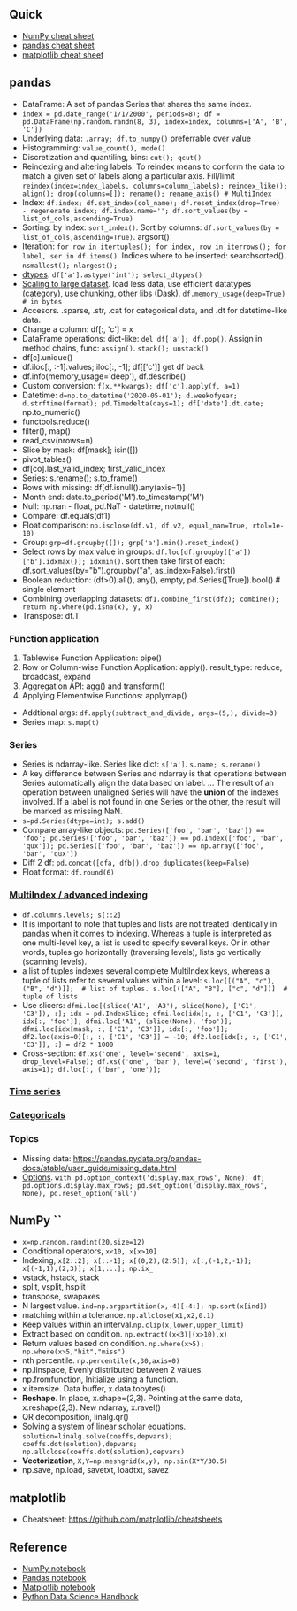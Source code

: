 ## Quick
* [NumPy cheat sheet](https://s3.amazonaws.com/assets.datacamp.com/blog_assets/Numpy_Python_Cheat_Sheet.pdf)
* [pandas cheat sheet](https://github.com/pandas-dev/pandas/blob/master/doc/cheatsheet/Pandas_Cheat_Sheet.pdf)
* [matplotlib cheat sheet](https://s3.amazonaws.com/assets.datacamp.com/blog_assets/Python_Matplotlib_Cheat_Sheet.pdf)

## pandas
* DataFrame: A set of pandas Series that shares the same index.
* `index = pd.date_range('1/1/2000', periods=8); df = pd.DataFrame(np.random.randn(8, 3), index=index, columns=['A', 'B', 'C'])` 
* Underlying data: `.array; df.to_numpy()` preferrable over value
* Histogramming: `value_count(), mode()`
* Discretization and quantiling, bins: `cut(); qcut()`
* Reindexing and altering labels: To reindex means to conform the data to match a given set of labels along a particular axis. Fill/limit  
`reindex(index=index_labels, columns=column_labels); reindex_like(); align(); drop(columns=[]); rename(); rename_axis() # MultiIndex`
* Index: `df.index; df.set_index(col_name); df.reset_index(drop=True) - regenerate index; df.index.name=''; df.sort_values(by = list_of_cols,ascending=True)`
* Sorting: by index: `sort_index()`. Sort by columns: `df.sort_values(by = list_of_cols,ascending=True)`. argsort()
* Iteration: `for row in itertuples(); for index, row in iterrows(); for label, ser in df.items()`. Indices where to be inserted: searchsorted(). `nsmallest(); nlargest(); `
* [dtypes](https://pandas.pydata.org/pandas-docs/stable/getting_started/basics.html#dtypes). `df['a'].astype('int'); select_dtypes()`
* [Scaling to large dataset](https://pandas.pydata.org/pandas-docs/stable/user_guide/scale.html). load less data, use efficient datatypes (category), use chunking, other libs (Dask). `df.memory_usage(deep=True) # in bytes`
* Accesors. .sparse, .str, .cat for categorical data, and .dt for datetime-like data. 
* Change a column: df[:, 'c'] = x
* DataFrame operations: dict-like: `del df['a']; df.pop()`. Assign in method chains, func: `assign()`. `stack(); unstack()`
* df[c].unique()
* df.iloc[:, :-1].values; iloc[:, -1]; df[['c']] get df back
* df.info(memory_usage='deep'), df.describe()
* Custom conversion: `f(x,**kwargs); df['c'].apply(f, a=1)`
* Datetime: `d=np.to_datetime('2020-05-01'); d.weekofyear; d.strftime(format); pd.Timedelta(days=1); df['date'].dt.date; ` np.to_numeric()
* functools.reduce()
* filter(), map()
* read_csv(nrows=n)
* Slice by mask: df[mask]; isin([])
* pivot_tables()
* df[co].last_valid_index; first_valid_index
* Series: s.rename(); s.to_frame()
* Rows with missing: df[df.isnull().any(axis=1)]
* Month end: date.to_period('M').to_timestamp('M')
* Null: np.nan - float, pd.NaT - datetime, notnull()
* Compare: df.equals(df1)
* Float comparison: `np.isclose(df.v1, df.v2, equal_nan=True, rtol=1e-10)`
* Group: `grp=df.groupby([]); grp['a'].min().reset_index()`
* Select rows by max value in groups: `df.loc[df.groupby(['a'])['b'].idxmax()]; idxmin()`. sort then take first of each: df.sort_values(by="b").groupby("a", as_index=False).first()
* Boolean reduction: (df>0).all(), any(), empty, pd.Series([True]).bool() # single element
* Combining overlapping datasets: `df1.combine_first(df2); combine(); return np.where(pd.isna(x), y, x)`
* Transpose: df.T

### Function application
1. Tablewise Function Application: pipe()
1. Row or Column-wise Function Application: apply(). result_type: reduce, broadcast, expand
1. Aggregation API: agg() and transform()
1. Applying Elementwise Functions: applymap()
* Addtional args: `df.apply(subtract_and_divide, args=(5,), divide=3)`
* Series map: `s.map(t)`

### Series
* Series is ndarray-like. Series like dict: `s['a']`. `s.name; s.rename()`
* A key difference between Series and ndarray is that operations between Series automatically align the data based on label. ... The result of an operation between unaligned Series will have the **union** of the indexes involved. If a label is not found in one Series or the other, the result will be marked as missing NaN. 
* `s=pd.Series(dtype=int); s.add()`
* Compare array-like objects: `pd.Series(['foo', 'bar', 'baz']) == 'foo'; pd.Series(['foo', 'bar', 'baz']) == pd.Index(['foo', 'bar', 'qux']); pd.Series(['foo', 'bar', 'baz']) == np.array(['foo', 'bar', 'qux'])`
* Diff 2 df: `pd.concat([dfa, dfb]).drop_duplicates(keep=False)`
* Float format: `df.round(6)`

### [MultiIndex / advanced indexing](https://pandas.pydata.org/pandas-docs/stable/user_guide/advanced.html#advanced-hierarchical)
* `df.columns.levels; s[::2]`
* It is important to note that tuples and lists are not treated identically in pandas when it comes to indexing. Whereas a tuple is interpreted as one multi-level key, a list is used to specify several keys. Or in other words, tuples go horizontally (traversing levels), lists go vertically (scanning levels).
*  a list of tuples indexes several complete MultiIndex keys, whereas a tuple of lists refer to several values within a level: `s.loc[[("A", "c"), ("B", "d")]];  # list of tuples. s.loc[(["A", "B"], ["c", "d"])]  # tuple of lists`
* Use slicers: `dfmi.loc[(slice('A1', 'A3'), slice(None), ['C1', 'C3']), :]; idx = pd.IndexSlice; dfmi.loc[idx[:, :, ['C1', 'C3']], idx[:, 'foo']]; dfmi.loc['A1', (slice(None), 'foo')]; dfmi.loc[idx[mask, :, ['C1', 'C3']], idx[:, 'foo']]; df2.loc(axis=0)[:, :, ['C1', 'C3']] = -10; df2.loc[idx[:, :, ['C1', 'C3']], :] = df2 * 1000`
* Cross-section: `df.xs('one', level='second', axis=1, drop_level=False); df.xs(('one', 'bar'), level=('second', 'first'), axis=1); df.loc[:, ('bar', 'one')]; `

### [Time series](https://pandas.pydata.org/pandas-docs/stable/user_guide/timeseries.html)

### [Categoricals](https://pandas.pydata.org/pandas-docs/stable/user_guide/categorical.html)

### Topics
* Missing data: https://pandas.pydata.org/pandas-docs/stable/user_guide/missing_data.html
* [Options](https://pandas.pydata.org/pandas-docs/stable/user_guide/options.html). `with pd.option_context('display.max_rows', None): df; pd.options.display.max_rows; pd.set_option('display.max_rows', None), pd.reset_option('all')`



## NumPy ``
* `x=np.random.randint(20,size=12)`
* Conditional operators, `x<10, x[x>10]`
* Indexing, `x[2::2]; x[::-1]; x[(0,2),(2:5)]; x[:,(-1,2,-1)]; x[(-1,1),(2,3)]; x[1,...]; np.ix_`
* vstack, hstack, stack
* split, vsplit, hsplit
* transpose, swapaxes
* N largest value. `ind=np.argpartition(x,-4)[-4:]; np.sort(x[ind])`
* matching within a tolerance. `np.allclose(x1,x2,0.1)`
* Keep values within an interval.`np.clip(x,lower,upper_limit)`
* Extract based on condition. `np.extract((x<3)|(x>10),x)`
* Return values based on condition. `np.where(x>5); np.where(x>5,"hit","miss")`
* nth percentile. `np.percentile(x,30,axis=0)`
* np.linspace, Evenly distributed between 2 values.
* np.fromfunction, Initialize using a function.
* x.itemsize. Data buffer, x.data.tobytes()
* **Reshape**. In place, x.shape=(2,3). Pointing at the same data, x.reshape(2,3). New ndarray, x.ravel()
* QR decomposition, linalg.qr()
* Solving a system of linear scholar equations. `solution=linalg.solve(coeffs,depvars); coeffs.dot(solution),depvars; np.allclose(coeffs.dot(solution),depvars)`
* **Vectorization**, `X,Y=np.meshgrid(x,y), np.sin(X*Y/30.5)`
* np.save, np.load, savetxt, loadtxt, savez


## matplotlib
* Cheatsheet: https://github.com/matplotlib/cheatsheets

## Reference
* [NumPy notebook](https://github.com/ageron/handson-ml2/blob/master/tools_numpy.ipynb)
* [Pandas notebook](https://github.com/ageron/handson-ml2/blob/master/tools_pandas.ipynb)
* [Matplotlib notebook](https://github.com/ageron/handson-ml2/blob/master/tools_matplotlib.ipynb)
* [Python Data Science Handbook](https://jakevdp.github.io/PythonDataScienceHandbook/) 
